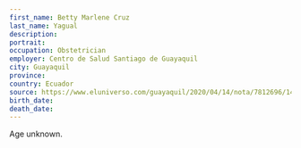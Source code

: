 ```yaml
---
first_name: Betty Marlene Cruz
last_name: Yagual
description: 
portrait: 
occupation: Obstetrician
employer: Centro de Salud Santiago de Guayaquil
city: Guayaquil
province: 
country: Ecuador
source: https://www.eluniverso.com/guayaquil/2020/04/14/nota/7812696/14-abril-2020-fallecidos-epoca-coronavirus-guayaquil
birth_date: 
death_date: 
---
```


Age unknown.